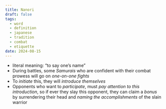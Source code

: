 ```yaml
---
title: Nanori
draft: false
tags:
  - word
  - definition
  - japanese
  - tradition
  - combat
  - etiquette
date: 2024-08-15
---
```

- literal meaning: “to say one’s name”
- During battles, some *Samurais* who are confident with their combat prowess will go on *one-on-one fights*
- To *initiate* this, they will *introduce themselves*
- Opponents who want to *participate*, must *pay attention to this introduction*, so if ever they slay this opponent, they can claim a *bonus* by surrendering their head and *naming the accomplishments* of the slain warrior